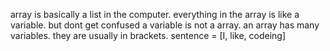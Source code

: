 array is basically a list in the computer. 
everything in the array is like a variable. but dont get confused a variable is not a array. an array has many variables. 
they are usually in brackets. 
sentence = [I, like, codeing]